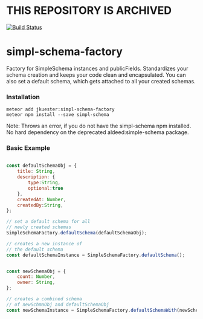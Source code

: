 # THIS REPOSITORY IS ARCHIVED

[![Build Status](https://travis-ci.org/jankapunkt/simpl-schema-factory.svg?branch=master)](https://travis-ci.org/jankapunkt/simpl-schema-factory)

# simpl-schema-factory

Factory for SimpleSchema instances and publicFields.
Standardizes your schema creation and keeps your code clean and encapsulated.
You can also set a default schema, which gets attached to all your created schemas.

 ### Installation
 
 ```
 meteor add jkuester:simpl-schema-factory
 meteor npm install --save simpl-schema
 ```
 Note: Throws an error, if you do not have the simpl-schema npm installed. No hard dependency on the deprecated aldeed:simple-schema package. 
 
 ### Basic Example

```javascript

const defaultSchemaObj = {
	title: String,
	description: { 
		type:String, 
		optional:true 
	},
	createdAt: Number,
	createdBy:String,
};

// set a default schema for all
// newly created schemas
SimpleSchemaFactory.defaultSchema(defaultSchemaObj);

// creates a new instance of
// the default schema
const defaultSchemaInstance = SimpleSchemaFactory.defaultSchema(); 


const newSchemaObj = {
	count: Number,
	owner: String,
};

// creates a combined schema
// of newSchmaObj and defaultSchemaObj
const newSchemaInstance = SimpleSchemaFactory.defaultSchemaWith(newSchemaObj);

```
	
